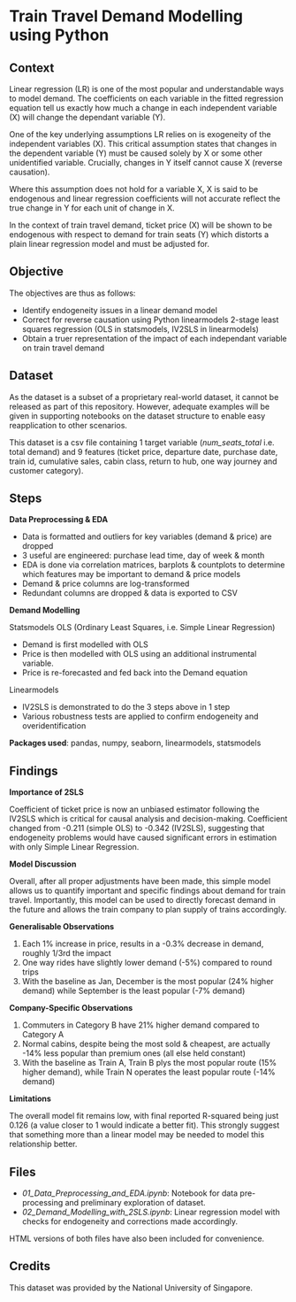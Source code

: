 # Train Travel Demand Modelling using Python
## Context
Linear regression (LR) is one of the most popular and understandable ways to model demand. The coefficients on each variable in the fitted regression equation tell us exactly how much a change in each independent variable (X) will change the dependant variable (Y).

One of the key underlying assumptions LR relies on is exogeneity of the independent variables (X). This critical assumption states that changes in the dependent variable (Y) must be caused solely by X or some other unidentified variable. Crucially, changes in Y itself cannot cause X (reverse causation). 

Where this assumption does not hold for a variable X, X is said to be endogenous and linear regression coefficients will not accurate reflect the true change in Y for each unit of change in X.

In the context of train travel demand, ticket price (X) will be shown to be endogenous with respect to demand for train seats (Y) which distorts a plain linear regression model and must be adjusted for. 

## Objective
The objectives are thus as follows:

- Identify endogeneity issues in a linear demand model
- Correct for reverse causation using Python linearmodels 2-stage least squares regression (OLS in statsmodels, IV2SLS in linearmodels)
- Obtain a truer representation of the impact of each independant variable on train travel demand 


## Dataset
As the dataset is a subset of a proprietary real-world dataset, it cannot be released as part of this repository. However, adequate examples will be given in supporting notebooks on the dataset structure to enable easy reapplication to other scenarios.

This dataset is a csv file containing 1 target variable (*num_seats_total* i.e. total demand) and 9 features (ticket price, departure date, purchase date, train id, cumulative sales, cabin class, return to hub, one way journey and customer category).

## Steps

<b>Data Preprocessing & EDA</b>

- Data is formatted and outliers for key variables (demand & price) are dropped
- 3 useful are engineered: purchase lead time, day of week & month
- EDA is done via correlation matrices, barplots & countplots to determine which features may be important to demand & price models
- Demand & price columns are log-transformed
- Redundant columns are dropped & data is exported to CSV

<b>Demand Modelling</b>

Statsmodels OLS (Ordinary Least Squares, i.e. Simple Linear Regression)
- Demand is first modelled with OLS
- Price is then modelled with OLS using an additional instrumental variable.
- Price is re-forecasted and fed back into the Demand equation

Linearmodels
- IV2SLS is demonstrated to do the 3 steps above in 1 step
- Various robustness tests are applied to confirm endogeneity and overidentification

<b>Packages used</b>: pandas, numpy, seaborn, linearmodels, statsmodels

## Findings
<b> Importance of 2SLS</b>

Coefficient of ticket price is now an unbiased estimator following the IV2SLS which is critical for causal analysis and decision-making. Coefficient changed from -0.211 (simple OLS) to -0.342 (IV2SLS), suggesting that endogeneity problems would have caused significant errors in estimation with only Simple Linear Regression.

<b> Model Discussion</b>

Overall, after all proper adjustments have been made, this simple model allows us to quantify important and specific findings about demand for train travel. Importantly, this model can be used to directly forecast demand in the future and allows the train company to plan supply of trains accordingly. 

<b>Generalisable Observations</b>
1. Each 1% increase in price, results in a -0.3% decrease in demand, roughly 1/3rd the impact 
2. One way rides have slightly lower demand (-5%) compared to round trips 
3. With the baseline as Jan, December is the most popular (24% higher demand) while September is the least popular (-7% demand)


<b>Company-Specific Observations</b>
1. Commuters in Category B have 21% higher demand compared to Category A
2. Normal cabins, despite being the most sold & cheapest, are actually -14% less popular than premium ones (all else held constant)
3. With the baseline as Train A, Train B plys the most popular route (15% higher demand), while Train N operates the least popular route (-14% demand)

<b>Limitations</b>

The overall model fit remains low, with final reported R-squared being just 0.126 (a value closer to 1 would indicate a better fit). This strongly suggest that something more than a linear model may be needed to model this relationship better. 

## Files
- *01_Data_Preprocessing_and_EDA.ipynb*: Notebook for data pre-processing and preliminary exploration of dataset.
- *02_Demand_Modelling_with_2SLS.ipynb*: Linear regression model with checks for endogeneity and corrections made accordingly.

HTML versions of both files have also been included for convenience.

## Credits
This dataset was provided by the National University of Singapore.


